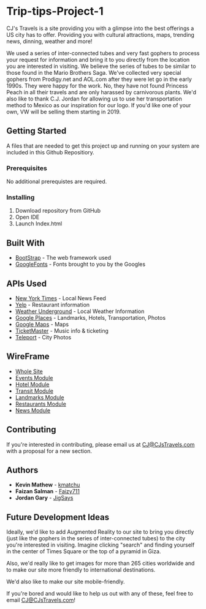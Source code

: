 # Trip-tips-Project-1
CJ's Travels is a site providing you with a glimpse into the best offerings a US city has to offer. Providing you with cultural attractions, maps, trending news, dinning, weather and more! 

We used a series of inter-connected tubes and very fast gophers to process your request for information and bring it to you directly from the location you are interested in visiting. We believe the series of tubes to be similar to those found in the Mario Brothers Saga. We've collected very special gophers from Prodigy.net and AOL.com after they were let go in the early 1990s. They were happy for the work. No, they have not found Princess Peach in all their travels and are only harassed by carnivorous plants. We'd also like to thank C.J. Jordan for allowing us to use her transportation method to Mexico as our inspiration for our logo. If you'd like one of your own, VW will be selling them starting in 2019. 

## Getting Started
A files that are needed to get this project up and running on your system are included in this Github Repositiory. 

### Prerequisites
No additional prerequistes are required. 

### Installing
1.  Download repository from GitHub
2.  Open IDE
3.  Launch Index.html

## Built With
* [BootStrap](https://getbootstrap.com) - The web framework used
* [GoogleFonts](https://fonts.google.com/) - Fonts brought to you by the Googles

## APIs Used
* [New York Times](https://developer.nytimes.com/) - Local News Feed
* [Yelp](https://www.yelp.com/developers) - Restaurant information
* [Weather Underground](https://www.wunderground.com/weather/api/) - Local Weather Information
* [Google Places](https://developers.google.com/places/) - Landmarks, Hotels, Transportation, Photos
* [Google Maps](https://developers.google.com/maps/) - Maps 
* [TicketMaster](https://developer.ticketmaster.com/) - Music info & ticketing
* [Teleport](https://developers.teleport.org/) - City Photos

## WireFrame

* [Whole Site](https://github.com/kmatchu/Trip-tips-Project-1/blob/master/assets/wireframe/Project%201%20Wire%20Frame.jpg)
* [Events Module](https://github.com/kmatchu/Trip-tips-Project-1/blob/master/assets/wireframe/US1%20-%20Events.jpg)
* [Hotel Module](https://github.com/kmatchu/Trip-tips-Project-1/blob/master/assets/wireframe/US2%20-%20Hotel.jpg)
* [Transit Module](https://github.com/kmatchu/Trip-tips-Project-1/blob/master/assets/wireframe/US3%20-%20Transit.jpg)
* [Landmarks Module](https://github.com/kmatchu/Trip-tips-Project-1/blob/master/assets/wireframe/US4%20-%20Landmarks.jpg)
* [Restaurants Module](https://github.com/kmatchu/Trip-tips-Project-1/blob/master/assets/wireframe/US5%20-%20Restaurants.jpg)
* [News Module](https://github.com/kmatchu/Trip-tips-Project-1/blob/master/assets/wireframe/US6%20-%20Trending.jpg)


## Contributing
If you're interested in contributing, please email us at CJ@CJsTravels.com with a proposal for a new section. 

## Authors

* **Kevin Mathew** - [kmatchu](https://github.com/kmatchu)
* **Faizan Salman** - [Faizy711](https://github.com/Faizy711)
* **Jordan Gary** - [JigSays](https://github.com/JigSays)


## Future Development Ideas
Ideally, we'd like to add Augmented Reality to our site to bring you directly (just like the gophers in the series of inter-connected tubes) to the city you're interested in visiting. Imagine clicking "search" and finding yourself in the center of Times Square or the top of a pyramid in Giza. 

Also, we'd really like to get images for more than 265 cities worldwide and to make our site more friendly to international destinations. 

We'd also like to make our site mobile-friendly. 

If you're bored and would like to help us out with any of these, feel free to email CJ@CJsTravels.com! 
